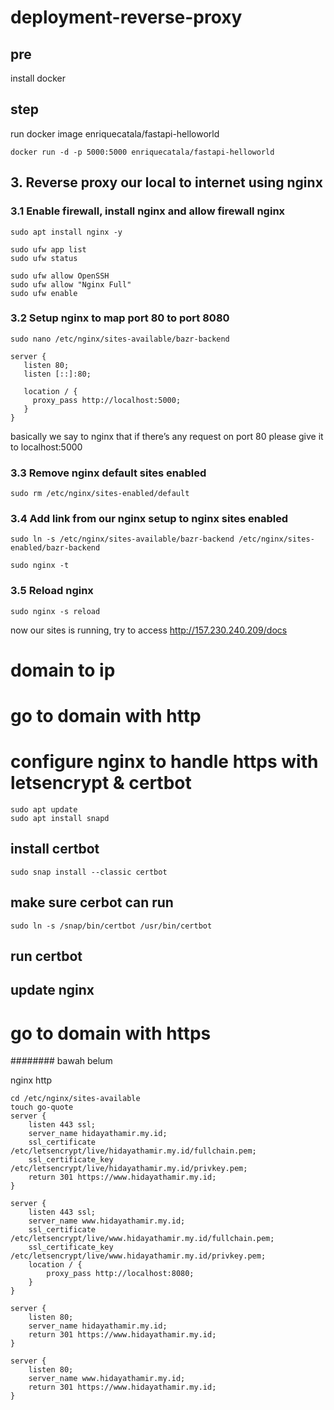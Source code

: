 # deployment-reverse-proxy

## pre

install docker

## step

run docker image enriquecatala/fastapi-helloworld
```
docker run -d -p 5000:5000 enriquecatala/fastapi-helloworld
```

## 3. Reverse proxy our local to internet using nginx

### 3.1 Enable firewall, install nginx and allow firewall nginx

```
sudo apt install nginx -y
```

```
sudo ufw app list
sudo ufw status
```

```
sudo ufw allow OpenSSH
sudo ufw allow "Nginx Full"
sudo ufw enable
```

### 3.2 Setup nginx to map port 80 to port 8080

```
sudo nano /etc/nginx/sites-available/bazr-backend
```

```
server {
   listen 80;
   listen [::]:80;

   location / {
     proxy_pass http://localhost:5000;
   }
}
```

basically we say to nginx that if there’s any request on port 80 please give it to localhost:5000

### 3.3 Remove nginx default sites enabled

```
sudo rm /etc/nginx/sites-enabled/default
```

### 3.4 Add link from our nginx setup to nginx sites enabled

```
sudo ln -s /etc/nginx/sites-available/bazr-backend /etc/nginx/sites-enabled/bazr-backend
```

```
sudo nginx -t
```

### 3.5 Reload nginx

```
sudo nginx -s reload
```

now our sites is running, try to access http://157.230.240.209/docs


# domain to ip

# go to domain with http

# configure nginx to handle https with letsencrypt & certbot

```
sudo apt update
sudo apt install snapd
```

## install certbot
```
sudo snap install --classic certbot

```
## make sure cerbot can run
```
sudo ln -s /snap/bin/certbot /usr/bin/certbot
```

## run certbot

## update nginx

# go to domain with https




######## bawah belum


nginx http

```
cd /etc/nginx/sites-available
touch go-quote 
server {
    listen 443 ssl;
    server_name hidayathamir.my.id;
    ssl_certificate /etc/letsencrypt/live/hidayathamir.my.id/fullchain.pem;
    ssl_certificate_key /etc/letsencrypt/live/hidayathamir.my.id/privkey.pem;
    return 301 https://www.hidayathamir.my.id;
}

server {
    listen 443 ssl;
    server_name www.hidayathamir.my.id;
    ssl_certificate /etc/letsencrypt/live/www.hidayathamir.my.id/fullchain.pem;
    ssl_certificate_key /etc/letsencrypt/live/www.hidayathamir.my.id/privkey.pem;
    location / {
        proxy_pass http://localhost:8080;
    }
}

server {
    listen 80;
    server_name hidayathamir.my.id;
    return 301 https://www.hidayathamir.my.id;
}

server {
    listen 80;
    server_name www.hidayathamir.my.id;
    return 301 https://www.hidayathamir.my.id;
}
```
